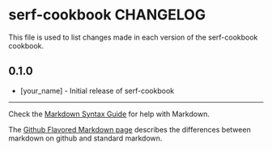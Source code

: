 serf-cookbook CHANGELOG
=======================

This file is used to list changes made in each version of the serf-cookbook cookbook.

0.1.0
-----
- [your_name] - Initial release of serf-cookbook

- - -
Check the [Markdown Syntax Guide](http://daringfireball.net/projects/markdown/syntax) for help with Markdown.

The [Github Flavored Markdown page](http://github.github.com/github-flavored-markdown/) describes the differences between markdown on github and standard markdown.
